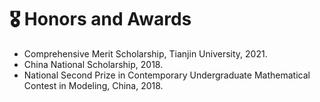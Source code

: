 
# 🎖️ Honors and Awards
- Comprehensive Merit Scholarship, Tianjin University, 2021.
- China National Scholarship, 2018.
- National Second Prize in Contemporary Undergraduate Mathematical Contest in Modeling, China, 2018.
